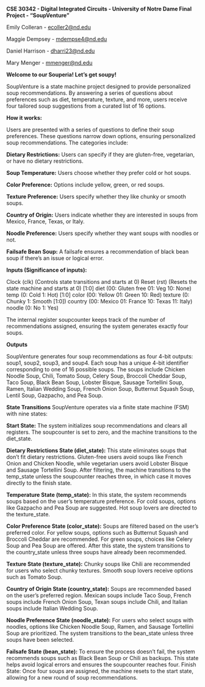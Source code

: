 **CSE 30342 - Digital Integrated Circuits - University of Notre Dame 
Final Project - “SoupVenture”**

Emily Colleran - ecoller2@nd.edu

Maggie Dempsey - mdempse4@nd.edu

Daniel Harrison - dharri23@nd.edu

Mary Menger - mmenger@nd.edu

**Welcome to our Souperia! Let’s get soupy!**

SoupVenture is a state machine project designed to provide personalized soup recommendations. By answering a series of questions about preferences such as diet, temperature, texture, and more, users receive four tailored soup suggestions from a curated list of 16 options.

**How it works:**

Users are presented with a series of questions to define their soup preferences. These questions narrow down options, ensuring personalized soup recommendations. The categories include:

**Dietary Restrictions:** Users can specify if they are gluten-free, vegetarian, or have no dietary restrictions.

**Soup Temperature:** Users choose whether they prefer cold or hot soups.

**Color Preference:** Options include yellow, green, or red soups.

**Texture Preference:** Users specify whether they like chunky or smooth soups.

**Country of Origin:** Users indicate whether they are interested in soups from Mexico, France, Texas, or Italy.

**Noodle Preference:** Users specify whether they want soups with noodles or not.

**Failsafe Bean Soup:** A failsafe ensures a recommendation of black bean soup if there’s an issue or logical error.


**Inputs (Significance of inputs):**

Clock (clk) (Controls state transitions and starts at 0)
Reset (rst) (Resets the state machine and starts at 0)
[1:0]  diet (00: Gluten free 01: Veg 10: None) 
temp (0: Cold 1: Hot)
[1:0] color (00: Yellow 01: Green 10: Red)
texture (0: Chunky 1: Smooth [1:0])
country (00: Mexico 01: France 10: Texas 11: Italy)
noodle (0: No 1: Yes)

The internal register soupcounter keeps track of the number of recommendations assigned, ensuring the system generates exactly four soups.


**Outputs**

SoupVenture generates four soup recommendations as four 4-bit outputs: soup1, soup2, soup3, and soup4. Each soup has a unique 4-bit identifier corresponding to one of 16 possible soups.
The soups include Chicken Noodle Soup, Chili, Tomato Soup, Celery Soup, Broccoli Cheddar Soup, Taco Soup, Black Bean Soup, Lobster Bisque, Sausage Tortellini Soup, Ramen, Italian Wedding Soup, French Onion Soup, Butternut Squash Soup, Lentil Soup, Gazpacho, and Pea Soup. 



**State Transitions**
SoupVenture operates via a finite state machine (FSM) with nine states:

**Start State:** The system initializes soup recommendations and clears all registers. The soupcounter is set to zero, and the machine transitions to the diet_state.

**Dietary Restrictions State (diet_state):** This state eliminates soups that don’t fit dietary restrictions. Gluten-free users avoid soups like French Onion and Chicken Noodle, while vegetarian users avoid Lobster Bisque and Sausage Tortellini Soup. After filtering, the machine transitions to the temp_state unless the soupcounter reaches three, in which case it moves directly to the finish state.

**Temperature State (temp_state):** In this state, the system recommends soups based on the user’s temperature preference. For cold soups, options like Gazpacho and Pea Soup are suggested. Hot soup lovers are directed to the texture_state.

**Color Preference State (color_state):** Soups are filtered based on the user’s preferred color. For yellow soups, options such as Butternut Squash and Broccoli Cheddar are recommended. For green soups, choices like Celery Soup and Pea Soup are offered. After this state, the system transitions to the country_state unless three soups have already been recommended.

**Texture State (texture_state):** Chunky soups like Chili are recommended for users who select chunky textures. Smooth soup lovers receive options such as Tomato Soup.

**Country of Origin State (country_state):** Soups are recommended based on the user’s preferred region. Mexican soups include Taco Soup, French soups include French Onion Soup, Texan soups include Chili, and Italian soups include Italian Wedding Soup.

**Noodle Preference State (noodle_state):** For users who select soups with noodles, options like Chicken Noodle Soup, Ramen, and Sausage Tortellini Soup are prioritized. The system transitions to the bean_state unless three soups have been selected.

**Failsafe State (bean_state):** To ensure the process doesn’t fail, the system recommends soups such as Black Bean Soup or Chili as backups. This state helps avoid logical errors and ensures the soupcounter reaches four.
Finish State: Once four soups are assigned, the machine resets to the start state, allowing for a new round of soup recommendations.

